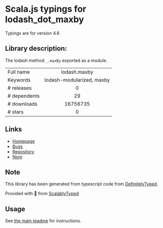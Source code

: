 
# Scala.js typings for lodash_dot_maxby

Typings are for version 4.6

## Library description:
The lodash method `_.maxBy` exported as a module.

|                    |                 |
| ------------------ | :-------------: |
| Full name          | lodash.maxby |
| Keywords           | lodash-modularized, maxby |
| # releases         | 0 |
| # dependents       | 29 |
| # downloads        | 16756735 |
| # stars            | 0 |

## Links
- [Homepage](https://lodash.com/)
- [Bugs](https://github.com/lodash/lodash/issues)
- [Repository](https://github.com/lodash/lodash)
- [Npm](https://www.npmjs.com/package/lodash.maxby)
    


## Note
This library has been generated from typescript code from [DefinitelyTyped](https://definitelytyped.org).

Provided with :purple_heart: from [ScalablyTyped](https://github.com/oyvindberg/ScalablyTyped)

## Usage
See [the main readme](../../readme.md) for instructions.


